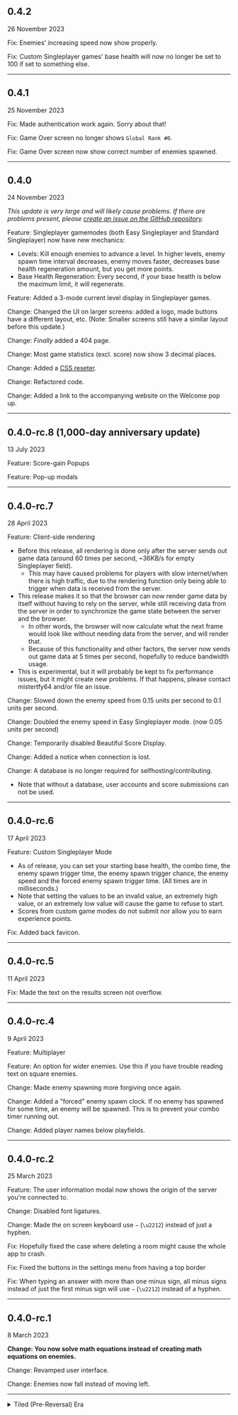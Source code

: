 ## 0.4.2
26 November 2023

Fix: Enemies' increasing speed now show properly.

Fix: Custom Singleplayer games' base health will now no longer be set to 100 if set to something else.

---
## 0.4.1
25 November 2023

Fix: Made authentication work again. Sorry about that!

Fix: Game Over screen no longer shows `Global Rank #0`.

Fix: Game Over screen now show correct number of enemies spawned.

---
## 0.4.0
24 November 2023

_This update is very large and will likely cause problems. If there are problems present, please [create an issue on the GitHub repository](https://github.com/mathematicalbasedefenders/play.mathematicalbasedefenders.com/issues)._

Feature: Singleplayer gamemodes (both Easy Singleplayer and Standard Singleplayer) now have new mechanics:

- Levels: Kill enough enemies to advance a level. In higher levels, enemy spawn time interval decreases, enemy moves faster, decreases base health regeneration amount, but you get more points.
- Base Health Regeneration: Every second, if your base health is below the maximum limit, it will regenerate.

Feature: Added a 3-mode current level display in Singleplayer games.

Change: Changed the UI on larger screens: added a logo, made buttons have a different layout, etc. (Note: Smaller screens still have a similar layout before this update.)

Change: *Finally* added a 404 page.

Change: Most game statistics (excl. score) now show 3 decimal places.

Change: Added a [CSS reseter](https://necolas.github.io/normalize.css/).

Change: Refactored code.

Change: Added a link to the accompanying website on the Welcome pop up.

---
## 0.4.0-rc.8 (1,000-day anniversary update)
13 July 2023

Feature: Score-gain Popups

Feature: Pop-up modals

---
## 0.4.0-rc.7
28 April 2023

Feature: Client-side rendering
- Before this release, all rendering is done only after the server sends out game data (around 60 times per second, ~36KB/s for empty Singleplayer field).
  - This may have caused problems for players with slow internet/when there is high traffic, due to the rendering function only being able to trigger when data is received from the server.
- This release makes it so that the browser can now render game data by itself without having to rely on the server, while still receiving data from the server in order to synchronize the game state between the server and the browser.
  - In other words, the browser will now calculate what the next frame would look like without needing data from the server, and will render that.
  - Because of this functionality and other factors, the server now sends out game data at 5 times per second, hopefully to reduce bandwidth usage.
- This is experimental, but it will probably be kept to fix performance issues, but it might create new problems. If that happens, please contact mistertfy64 and/or file an issue.


Change: Slowed down the enemy speed from 0.15 units per second to 0.1 units per second.


Change: Doubled the enemy speed in Easy Singleplayer mode. (now 0.05 units per second)


Change: Temporarily disabled Beautiful Score Display.


Change: Added a notice when connection is lost.


Change: A database is no longer required for selfhosting/contributing.
- Note that without a database, user accounts and score submissions can not be used.

---
## 0.4.0-rc.6
17 April 2023 

Feature: Custom Singleplayer Mode

- As of release, you can set your starting base health, the combo time, the enemy spawn trigger time, the enemy spawn trigger chance, the enemy speed and the forced enemy spawn trigger time. (All times are in milliseconds.)
- Note that setting the values to be an invalid value, an extremely high value, or an extremely low value will cause the game to refuse to start.
- Scores from custom game modes do not submit nor allow you to earn experience points.

Fix: Added back favicon.

---
## 0.4.0-rc.5
11 April 2023

Fix: Made the text on the results screen not overflow.

---
## 0.4.0-rc.4
9 April 2023

Feature: Multiplayer

Feature: An option for wider enemies. Use this if you have trouble reading text on square enemies.

Change: Made enemy spawning more forgiving once again.

Change: Added a "forced" enemy spawn clock. If no enemy has spawned for some time, an enemy will be spawned. This is to prevent your combo timer running out.

Change: Added player names below playfields.

---
## 0.4.0-rc.2
25 March 2023

Feature: The user information modal now shows the origin of the server you're connected to.

Change: Disabled font ligatures.

Change: Made the on screen keyboard use `−` (`\u2212`) instead of just a hyphen.

Fix: Hopefully fixed the case where deleting a room might cause the whole app to crash.

Fix: Fixed the buttons in the settings menu from having a top border

Fix: When typing an answer with more than one minus sign, all minus signs instead of just the first minus sign will use `−` (`\u2212`) instead of a hyphen.

---
## 0.4.0-rc.1
8 March 2023

**Change: You now solve math equations instead of creating math equations on enemies.**

Change: Revamped user interface.

Change: Enemies now fall instead of moving left.

---

<details><summary>Tiled (Pre-Reversal) Era</summary>
  
## 0.3.0-beta.4
18 October 2022

New Experiemental Feature: Enemies can now be "stacked". This is merely just a visual change and doesn't *directly* affect gameplay. When this feature is enabled, overlapping enemies will instead be displayed in a stacked manner. This is to fight with the issue of enemies blocking requested values of other enemies.

**Change: Slowed down the enemies on Easy and Standard Singleplayer again, this time by 75%**

Change: Instead of Easy mode having a constant enemy limit, the enemy limit will now grow linearly, starting at 5 enemies, adding 1 to the limit every 30 seconds after 60 seconds, stopping at 25.

Change: Added an intermission screen for non-custom Singleplayer game.

Change: Added icons to main menu buttons.

Change: Game Instances can now be scaled and/or moved (indirectly).

Fix: Combo text incorrectly showing/hiding

Fix: Skipping splash screen text is no longer limited to having to click the text instead of anywhere on the screen.

---
## 0.3.0-beta.3
6 October 2022

Change: Added keybind presets.

Change: Added more items in user modals.

---
## 0.3.0-beta.2
11 September 2022

New Feature: You can now earn experience points when playing Multiplayer games.

- Currently, it has a flat rate of 1 experience point for every second you survive.
- Additionally, winning a multiplayer game gives you 50% more experience points.

New Feature: The game will now count the number of Multiplayer games you counted/won. You need to be registered for the game to count.

New Feature: You can now control how much information is displayed in the user interface while in game.

Change: Refactored some code, but it still looks terrible.

Fix: Chat now goes in the "correct" direction now.

Fix: Modal buttons should now look more good.

Fix: Users can no longer send messages with whitespaces only.

Fix: Removed the "Double Everything" ~~bug~~ event.

---
## 0.3.0-beta.1
14 August 2022

**New Features**

You may now report users. Note that you must be registered, haven't reported someone in the last 5 minutes, and actions will be taken on your account if you misuse it. You can always send an e-mail if you don't want to register and would like to report.

**Changes**

Under your and your opponents' game instance(s), names are now colored according to rank.


---
## 0.3.0-beta
7 July 2022

*Note: This update is big, and will likely cause problems. If you find problems, please report them to the Game Master.*

**Changes**

Changed WebSocket implementation, therefore, code is rewritten.

---

## 0.3.0-alpha.14
28 May 2022

**New Features**

Discord Server webhooks now display other stats of your Top 50 game rather than just the scores.

**Changes**

Made it explicitly clear that Mathematical Base Defenders is in development.

Huge server-side refactoring.

Bug fixes.

---

## 0.3.0-alpha.13
5 April 2022

**New Features**

Personal bests and the Leaderboards now saves and shows other stats of your game rather than just the scores.

**Changes**

Bug fixes.

---

## 0.3.0-alpha.12
27 March 2022

**New Features**

Custom Singleplayer Mode. It's pretty much self-explanatory. Scores will not be submitted nor you will earn experience points in Custom Singleplayer Mode.

Every time someone gets a score on the Top 50 (Easy or Standard Singleplayer), a message will be sent to the [Discord Server](https://discord.gg/tJdwzjSgHh).

**Changes**

Bug fixes.

---

## 0.3.0-alpha.11
18 March 2022

Fixed a bug with the rewritten code.

---

## 0.3.0-alpha.10
17 March 2022

Rewrote some code.

---

## 0.3.0-alpha.9
16 March 2022

New multipliers for combos in Singleplayer. For more information why this change was made, read this: https://mistertfy64.com/blog/post/2

Main menu now shows your general information if you logged in. If you haven't logged in, it will tell you to do so.

Bug fixes and minor improvements.

---

## 0.3.0-alpha.8
20 February 2022

New Easy Mode.

In Easy Mode:
- Combo time is 10 seconds instead of 5 seconds.

- The enemy spawn chance is 2.5× more rare than Standard Mode.

- Every enemy is 50% slower than Standard Mode.

- Only a maximum of 5 enemies can appear on the playfield.

- Only 50% Experience Points is awarded compared to the Standard Mode.


---

## 0.3.0-alpha.7
3 February 2022

New toast notification system. (These only show when you click on the Statistics button or someone gets Top 50 for now.)

Bug fixes and minor improvements.

---

## 0.3.0-alpha.6
23 January 2022

New leveling system.

Bug fixes and minor improvements.

---

## 0.3.0-alpha.5
13 January 2022

Bug fixes.

---

## 0.3.0-alpha.4
9 January 2022

Made multiplayer look more real-time by adding other players' statuses on the screen. (Please note that this is in its first stage, and hasn't been tested lol, so it will probably break)

---
## 0.3.0-alpha.3
3 January 2022

Better support for non-PC devices or devices with weird screen resolutions.

---
## 0.3.0-alpha.2
30 December 2021

Bug fixes, improvements, and server-side changes and improvements.

---
## 0.3.0-alpha.1
24 December 2021

**New Features**

You can now set a picture to be the background for EVERY enemy.

Pressing Tab now shows you a status bar.

**Changes**

Removed the text compression algorithm, making the game almost 20x faster and 3x more expensive. (bruh)

Bug fixes, improvements, and server-side changes and improvements.

---
## 0.3.0-alpha
26 November 2021

**New Features**

Multiplayer*!!!!!!!!!!!!

*Please note that the game is only developed by 1 person, therefore, only 1 person tested it. Multiplayer is also in its very early stage. If there is a bug or a problem (there probably will), please [report it to the Game Master!](https://github.com/mathematicalbasedefenders/issuetracker)

**Changes**

When playing the game at a weird window size (e.g. width is lower than height), the game will be centered instead of staying at the top.

Bug fixes, improvements, and server-side changes and improvements.

---
## 0.2.1
23 October 2021

Bug fixes. Improvements.

---
## 0.2.0
23 September 2021

New UI design.

You can know rebind keys. Note that one key can be used per tile, and each tile may can only have one key bound to it.

---
## 0.1.1
23 September 2021

Fixed a bug with restoring settings.

---
## 0.1.0
22 September 2021

Initial release of Mathematical Base Defenders.
<details>
